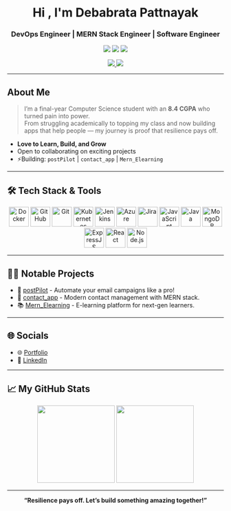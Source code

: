 <!--
  DevOps Engineer | MERN Stack Engineer | Software Engineer
  Attractive Portfolio README by @debabrata013
-->

<h1 align="center">Hi , I'm Debabrata Pattnayak</h1>
<h3 align="center"> DevOps Engineer | MERN Stack Engineer | Software Engineer</h3>

<p align="center">
  <img src="https://img.shields.io/badge/DevOps-Engineer-blue?style=flat-square" />
  <img src="https://img.shields.io/badge/MERN-Stack-success?style=flat-square" />
  <img src="https://img.shields.io/badge/Software-Engineer-lightgrey?style=flat-square" />
</p>

<p align="center">
  <a href="https://potfolio-gamma-ten.vercel.app/" target="_blank">
    <img src="https://img.shields.io/badge/Portfolio-Visit-informational?style=for-the-badge&logo=vercel" />
  </a>
  <a href="https://www.linkedin.com/in/debabrata-pattnayak-41a2b02b0" target="_blank">
    <img src="https://img.shields.io/badge/LinkedIn-Connect-blue?style=for-the-badge&logo=linkedin" />
  </a>
</p>

---

##  About Me

> I’m a final-year Computer Science student with an **8.4 CGPA** who turned pain into power.  
> From struggling academically to topping my class and now building apps that help people — my journey is proof that resilience pays off.

-  **Love to Learn, Build, and Grow**
-  Open to collaborating on exciting projects
- ⚡Building: `postPilot` | `contact_app` | `Mern_Elearning`

---

## 🛠️ Tech Stack & Tools

<p align="center">
  <img src="https://cdn.jsdelivr.net/gh/devicons/devicon/icons/docker/docker-original.svg" height="46" alt="Docker" title="Docker"/>

  <img src="https://cdn.jsdelivr.net/gh/devicons/devicon/icons/github/github-original.svg" height="46" alt="GitHub" title="GitHub"/>
  <img src="https://cdn.jsdelivr.net/gh/devicons/devicon/icons/git/git-original.svg" height="46" alt="Git" title="Git"/>
  <img src="https://cdn.jsdelivr.net/gh/devicons/devicon/icons/kubernetes/kubernetes-plain.svg" height="46" alt="Kubernetes" title="Kubernetes"/>
  <img src="https://cdn.jsdelivr.net/gh/devicons/devicon/icons/jenkins/jenkins-original.svg" height="46" alt="Jenkins" title="Jenkins"/>
  <img src="https://cdn.jsdelivr.net/gh/devicons/devicon/icons/azure/azure-original.svg" height="46" alt="Azure" title="Azure"/>
  <img src="https://cdn.jsdelivr.net/gh/devicons/devicon/icons/jira/jira-original.svg" height="46" alt="Jira" title="Jira"/>
  <img src="https://cdn.jsdelivr.net/gh/devicons/devicon/icons/javascript/javascript-original.svg" height="46" alt="JavaScript" title="JavaScript"/>
  <img src="https://cdn.jsdelivr.net/gh/devicons/devicon/icons/java/java-original.svg" height="46" alt="Java" title="Java"/>
  <img src="https://cdn.jsdelivr.net/gh/devicons/devicon/icons/mongodb/mongodb-original.svg" height="46" alt="MongoDB" title="MongoDB"/>
  <img src="https://cdn.jsdelivr.net/gh/devicons/devicon/icons/express/express-original.svg" height="46" alt="ExpressJS" title="ExpressJS"/>
  <img src="https://cdn.jsdelivr.net/gh/devicons/devicon/icons/react/react-original.svg" height="46" alt="React" title="React"/>
  <img src="https://cdn.jsdelivr.net/gh/devicons/devicon/icons/nodejs/nodejs-original.svg" height="46" alt="Node.js" title="Node.js"/>
</p>

---

## 👨‍💻 Notable Projects

- 📨 [postPilot](https://github.com/debabrata013/postPilot) - Automate your email campaigns like a pro!
- 📇 [contact_app](https://github.com/debabrata013/contact_app) - Modern contact management with MERN stack.
- 📚 [Mern_Elearning](https://github.com/debabrata013/Mern_Elearning) - E-learning platform for next-gen learners.

---

## 🌐 Socials

- 🌐 [Portfolio](https://potfolio-gamma-ten.vercel.app/)
- 💼 [LinkedIn](https://www.linkedin.com/in/debabrata-pattnayak-41a2b02b0)

---

## 📈 My GitHub Stats

<p align="center">
  <img src="https://github-readme-stats.vercel.app/api?username=debabrata013&show_icons=true&theme=tokyonight" height="180" />
  <img src="https://github-readme-stats.vercel.app/api/top-langs/?username=debabrata013&layout=compact&theme=tokyonight" height="180" />
</p>

---

<p align="center">
  <b>“Resilience pays off. Let’s build something amazing together!”</b>
</p>

